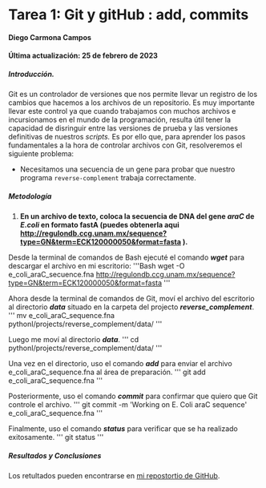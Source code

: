 
# Tarea 1: Git y gitHub : add, commits

#### Diego Carmona Campos
#### Última actualización: 25 de febrero de 2023

##### Introducción.
Git es un  controlador de versiones que nos permite llevar un registro de los cambios que hacemos a los archivos de un repositorio. Es muy importante llevar este control ya que cuando trabajamos con muchos archivos e incursionamos en el mundo de la programación, resulta útil tener la capacidad de disringuir entre las versiones de prueba y las versiones definitivas de nuestros *scripts.* Es por ello que, para aprender los pasos fundamentales a la hora de controlar archivos con Git, resolveremos el siguiente problema:

- Necesitamos una secuencia de un gene para probar que nuestro programa `reverse-complement` trabaja correctamente.


##### Metodología
1. **En un archivo de texto, coloca la secuencia de DNA del gene *araC* de *E.coli* en formato fastA (puedes obtenerla aqui http://regulondb.ccg.unam.mx/sequence?type=GN&term=ECK120000050&format=fasta ).**

Desde la terminal de comandos de Bash ejecuté el comando ***wget*** para descargar el archivo en mi escritorio:
'''Bash
wget -O e_coli_araC_secuence.fna http://regulondb.ccg.unam.mx/sequence?type=GN&term=ECK120000050&format=fasta
'''

Ahora desde la terminal de comandos de Git, moví el archivo del escritorio al directorio ***data*** situado en la carpeta del projecto ***reverse_complement***.
'''
mv e_coli_araC_sequence.fna pythonI/projects/reverse_complement/data/
'''

Luego me moví al directorio ***data***.
'''
cd pythonI/projects/reverse_complement/data/
'''

Una vez en el directorio, uso el comando ***add*** para enviar el archivo e_coli_araC_sequence.fna al área de preparación.
'''
git add e_coli_araC_sequence.fna
'''

Posteriormente, uso el comando ***commit*** para confirmar que quiero que Git controle el archivo.
'''
git commit -m 'Working on E. Coli araC sequence' e_coli_araC_sequence.fna
'''

Finalmente, uso el comando ***status*** para verificar que se ha realizado exitosamente.
'''
git status
'''


##### Resultados y Conclusiones
Los retultados pueden encontrarse en [mi repostortio de GitHub](https://github.com/diegocarcam/pythonI).
